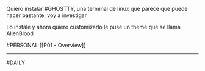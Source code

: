 Quiero instalar #GHOSTTY, una terminal de linux que parece que puede hacer bastante, voy a investigar

Lo instale y ahora quiero customizarlo le puse un theme que se llama AlienBlood

#PERSONAL 
[[P01 - Overview]]

---
#DAILY